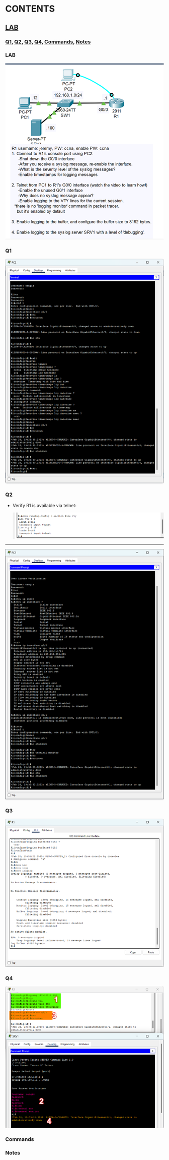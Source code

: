# CONTENTS

## [LAB](#lab)
### [Q1](#q1), [Q2](#q2), [Q3](#q3), [Q4](#q4), [Commands](#commands), [Notes](#notes)

### <a name="lab"></a>LAB

<img src="../00-files/PacketTracer_5eDn14oMeL.png" alt="Resim" width="800">

### <a name="q1"></a>Q1

<img src="../00-files/PacketTracer_bMeUFEueMA.png" alt="Resim" width="800">


### <a name="q2"></a>Q2

- Verify R1 is available via telnet:

    <img src="../00-files/PacketTracer_j2yiTN64o5.png" alt="Resim" width="800">

---

<img src="../00-files/PacketTracer_RHNgiRwfqm.png" alt="Resim">

### <a name="q3"></a>Q3

<img src="../00-files/PacketTracer_SIp1S3qBHK.png" alt="Resim">

### <a name="q4"></a>Q4

<img src="../00-files/PacketTracer_oiCm46gRDD.png" alt="Resim">

### <a name="commands"></a>Commands

### <a name="notes"></a>Notes